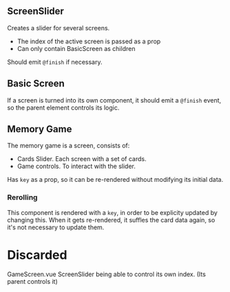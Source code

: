 ## ScreenSlider

Creates a slider for several screens.

- The index of the active screen is passed as a prop
- Can only contain BasicScreen as children

Should emit `@finish` if necessary.

## Basic Screen

If a screen is turned into its own component, it should emit a `@finish` event, so the parent element controls its logic.

## Memory Game

The memory game is a screen, consists of:

- Cards Slider. Each screen with a set of cards.
- Game controls. To interact with the slider.

Has `key` as a prop, so it can be re-rendered without modifying its initial data.

### Rerolling

This component is rendered with a `key`, in order to be explicity updated by changing this. When it gets re-rendered, it suffles the card data again, so it's not necessary to update them.

# Discarded

GameScreen.vue
ScreenSlider being able to control its own index. (Its parent controls it)
